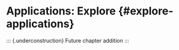 # Applications: Explore {#explore-applications}



<!-- ::: {.chapterintro} -->
<!-- The [Applications:Data](data-applications) Chapter discussed data frames and data wrangling in RStudio. -->
<!-- In this chapter, we will explore how to create the numerical and graphical summaries of data discussed in previous chapters in RStudio. -->
<!-- We encourage you to work through the code in this chapter in  -->
<!-- your own RStudio session. -->
<!-- ::: -->

::: {.underconstruction}
Future chapter addition
:::
